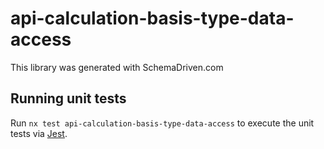 
# api-calculation-basis-type-data-access

This library was generated with SchemaDriven.com

## Running unit tests

Run `nx test api-calculation-basis-type-data-access` to execute the unit tests via [Jest](https://jestjs.io).

